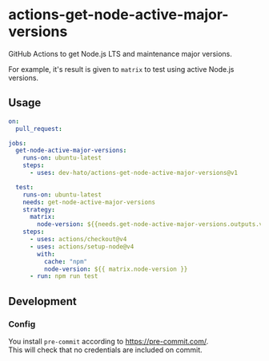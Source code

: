 # actions-get-node-active-major-versions

GitHub Actions to get Node.js LTS and maintenance major versions.

For example, it's result is given to `matrix` to test using active Node.js versions.

## Usage

```yaml
on:
  pull_request:

jobs:
  get-node-active-major-versions:
    runs-on: ubuntu-latest
    steps:
      - uses: dev-hato/actions-get-node-active-major-versions@v1

  test:
    runs-on: ubuntu-latest
    needs: get-node-active-major-versions
    strategy:
      matrix:
        node-version: ${{needs.get-node-active-major-versions.outputs.versions}}
    steps:
      - uses: actions/checkout@v4
      - uses: actions/setup-node@v4
        with:
          cache: "npm"
          node-version: ${{ matrix.node-version }}
      - run: npm run test
```

## Development

### Config

You install `pre-commit` according to <https://pre-commit.com/>.  
This will check that no credentials are included on commit.
